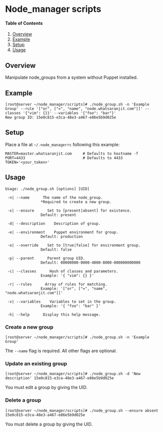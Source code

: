 # Node_manager scripts

#### Table of Contents

1. [Overview](#overview)
1. [Example](#example)
1. [Setup](#setup)
1. [Usage](#usage)

## Overview

Manipulate node_groups from a system without Puppet installed.

## Example

```
[root@server ~/node_manager/scripts]# ./node_group.sh -n 'Example Group' --rule '["or", ["=", "name", "node.whatsaranjit.com"]]' --classes '{"vim": {}}' --variables '{"foo": "bar"}'
New group ID: 15e0c815-e3ca-48e3-a467-e86e5b9d025e
```

## Setup

Place a file at `~/.node_managerrc` following this example:

```
MASTER=master.whatsaranjit.com     # Defaults to hostname -f
PORT=4433                          # Defaults to 4433
TOKEN='<your_token>'
```

## Usage

```
Usage: ./node_group.sh [options] [UID]

 -n| --name      The name of the node_group.
                *Required to create a new group.

 -x| --ensure      Set to [present|absent] for existence.
                Default: present

 -d| --description    Description of group.

 -e| --environment    Puppet environment for group.
                Default: production

 -o| --override    Set to [true|false] for environment group.
                Default: false

 -p| --parent      Parent group UID.
                Default: 00000000-0000-4000-8000-000000000000

 -c| --classes      Hash of classes and parameters.
                Example: '{ "vim": {} }'

 -r| --rules      Array of rules for matching.
                Example: '["or", ["=", "name", "node.whatsaranjit.com"]]'

 -v| --variables    Variables to set in the group.
                Example: '{ "foo": "bar" }'

 -h| --help      Display this help message.
 ```

### Create a new group

```
[root@server ~/node_manager/scripts]# ./node_group.sh -n 'Example Group'
```
The `--name` flag is required.  All other flags are optional.

### Update an existing group

```
[root@server ~/node_manager/scripts]# ./node_group.sh -d 'New description' 15e0c815-e3ca-48e3-a467-e86e5b9d025e
```
You must edit a group by giving the UID.

### Delete a group

```
[root@server ~/node_manager/scripts]# ./node_group.sh --ensure absent 15e0c815-e3ca-48e3-a467-e86e5b9d025e
```
You must delete a group by giving the UID.
